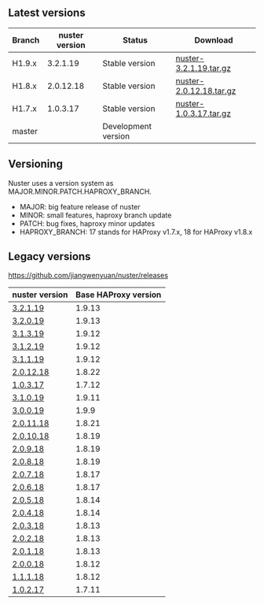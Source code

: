 
## Latest versions

Branch | nuster version | Status              | Download
------ | -------------- | ------              | --------
H1.9.x | 3.2.1.19       | Stable version      | [nuster-3.2.1.19.tar.gz][3]
H1.8.x | 2.0.12.18      | Stable version      | [nuster-2.0.12.18.tar.gz][2]
H1.7.x | 1.0.3.17       | Stable version      | [nuster-1.0.3.17.tar.gz][1]
master |                | Development version |

[1]:https://github.com/jiangwenyuan/nuster/releases/download/v1.0.3.17/nuster-1.0.3.17.tar.gz
[2]:https://github.com/jiangwenyuan/nuster/releases/download/v2.0.12.18/nuster-2.0.12.18.tar.gz
[3]:https://github.com/jiangwenyuan/nuster/releases/download/v3.2.1.19/nuster-3.2.1.19.tar.gz

## Versioning

Nuster uses a version system as MAJOR.MINOR.PATCH.HAPROXY_BRANCH.

* MAJOR: big feature release of nuster
* MINOR: small features, haproxy branch update
* PATCH: bug fixes, haproxy minor updates
* HAPROXY_BRANCH: 17 stands for HAProxy v1.7.x, 18 for HAProxy v1.8.x

## Legacy versions

https://github.com/jiangwenyuan/nuster/releases

| nuster version                                                              | Base HAProxy version
| --------------                                                              | ---------------
| [3.2.1.19](https://github.com/jiangwenyuan/nuster/releases/tag/v3.2.1.19)   | 1.9.13
| [3.2.0.19](https://github.com/jiangwenyuan/nuster/releases/tag/v3.2.0.19)   | 1.9.13
| [3.1.3.19](https://github.com/jiangwenyuan/nuster/releases/tag/v3.1.3.19)   | 1.9.12
| [3.1.2.19](https://github.com/jiangwenyuan/nuster/releases/tag/v3.1.2.19)   | 1.9.12
| [3.1.1.19](https://github.com/jiangwenyuan/nuster/releases/tag/v3.1.1.19)   | 1.9.12
| [2.0.12.18](https://github.com/jiangwenyuan/nuster/releases/tag/v2.0.12.18) | 1.8.22
| [1.0.3.17](https://github.com/jiangwenyuan/nuster/releases/tag/v1.0.3.17)   | 1.7.12
| [3.1.0.19](https://github.com/jiangwenyuan/nuster/releases/tag/v3.1.0.19)   | 1.9.11
| [3.0.0.19](https://github.com/jiangwenyuan/nuster/releases/tag/v3.0.0.19)   | 1.9.9
| [2.0.11.18](https://github.com/jiangwenyuan/nuster/releases/tag/v2.0.11.18) | 1.8.21
| [2.0.10.18](https://github.com/jiangwenyuan/nuster/releases/tag/v2.0.10.18) | 1.8.19
| [2.0.9.18](https://github.com/jiangwenyuan/nuster/releases/tag/v2.0.9.18)   | 1.8.19
| [2.0.8.18](https://github.com/jiangwenyuan/nuster/releases/tag/v2.0.8.18)   | 1.8.19
| [2.0.7.18](https://github.com/jiangwenyuan/nuster/releases/tag/v2.0.7.18)   | 1.8.17
| [2.0.6.18](https://github.com/jiangwenyuan/nuster/releases/tag/v2.0.6.18)   | 1.8.17
| [2.0.5.18](https://github.com/jiangwenyuan/nuster/releases/tag/v2.0.5.18)   | 1.8.14
| [2.0.4.18](https://github.com/jiangwenyuan/nuster/releases/tag/v2.0.4.18)   | 1.8.14
| [2.0.3.18](https://github.com/jiangwenyuan/nuster/releases/tag/v2.0.3.18)   | 1.8.13
| [2.0.2.18](https://github.com/jiangwenyuan/nuster/releases/tag/v2.0.2.18)   | 1.8.13
| [2.0.1.18](https://github.com/jiangwenyuan/nuster/releases/tag/v2.0.1.18)   | 1.8.13
| [2.0.0.18](https://github.com/jiangwenyuan/nuster/releases/tag/v2.0.0.18)   | 1.8.12
| [1.1.1.18](https://github.com/jiangwenyuan/nuster/releases/tag/v1.1.1.18)   | 1.8.12
| [1.0.2.17](https://github.com/jiangwenyuan/nuster/releases/tag/v1.0.2.17)   | 1.7.11
